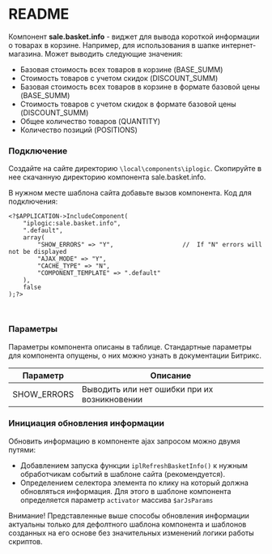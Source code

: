 # README #

Компонент **sale.basket.info** - виджет для вывода короткой информации о товарах в корзине. Например, для использования в шапке интернет-магазина. Может выводить следующие значения:

* Базовая стоимость всех товаров в корзине (BASE_SUMM)
* Стоимость товаров с учетом скидок (DISCOUNT_SUMM)
* Базовая стоимость всех товаров в корзине в формате базовой цены (BASE_SUMM)
* Стоимость товаров с учетом скидок в формате базовой цены (DISCOUNT_SUMM)
* Общее количество товаров (QUANTITY)
* Количество позиций (POSITIONS)


### Подключение ###

Создайте на сайте директорию `\local\components\iplogic`. Скопируйте в нее скачанную директорию компонента sale.basket.info.

В нужном месте шаблона сайта добавьте вызов компонента. Код для подключения:

```
<?$APPLICATION->IncludeComponent(
    "iplogic:sale.basket.info",
    ".default", 
    array(
        "SHOW_ERRORS" => "Y",                   //  If "N" errors will not be displayed
        "AJAX_MODE" => "Y",
        "CACHE_TYPE" => "N",
        "COMPONENT_TEMPLATE" => ".default"
    ),
    false
);?>



```

### Параметры ###

Параметры компонента описаны в таблице. Стандартные параметры для компонента опущены, о них можно узнать в документации Битрикс.

| Параметр | Описание                    |
| ------------- | ------------------------------ |
| SHOW_ERRORS   | Выводить или нет ошибки при их возникновении     |


### Инициация обновления информации ###

Обновить информацию в компоненте ajax запросом можно двумя путями:

* Добавлением запуска функции `iplRefreshBasketInfo()` к нужным обработчикам событий в шаблоне сайта (рекомендуется).
* Определением селектора элемента по клику на который должна обновляться информация. Для этого в шаблоне компонента определяется параметр `activator` массива `$arJsParams`

Внимание! Представленные выше способы обновления информации актуальны только для дефолтного шаблона компонента и шаблонов созданных на его основе без значительных изменений логики работы скриптов.